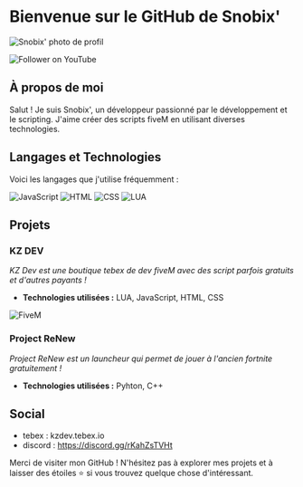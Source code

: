 # Bienvenue sur le GitHub de Snobix' 

![Snobix' photo de profil ](https://i.ibb.co/dmMhf9B/yzb3oway5iv81.png)

![Follower on YouTube](https://img.shields.io/youtube/channel/subscribers/UC-g6RYebCBAJ_q6YDfcL87Q?style=social)



## À propos de moi
Salut ! Je suis Snobix', un développeur passionné par le développement et le scripting. J'aime créer des scripts fiveM en utilisant diverses technologies.

## Langages et Technologies
Voici les langages que j'utilise fréquemment :

![JavaScript](https://img.shields.io/badge/JavaScript-F7DF1E?style=for-the-badge&logo=javascript&logoColor=black)
![HTML](https://img.shields.io/badge/HTML-E34F26?style=for-the-badge&logo=html5&logoColor=white)
![CSS](https://img.shields.io/badge/CSS-1572B6?style=for-the-badge&logo=css3&logoColor=white)
![LUA](https://img.shields.io/badge/LUA-2C2D72?style=for-the-badge&logo=lua&logoColor=white)

## Projets

### KZ DEV
_KZ Dev est une boutique tebex de dev fiveM avec des script parfois gratuits et d'autres payants !_
- **Technologies utilisées :** LUA, JavaScript, HTML, CSS

![FiveM](https://img.shields.io/badge/%7C%20FiveM-pink?style=for-the-badge&logo=fiveM&logoColor=black)

### Project ReNew
_Project ReNew est un launcheur qui permet de jouer à l'ancien fortnite gratuitement !_
- **Technologies utilisées :** Pyhton, C++
## Social

- tebex : kzdev.tebex.io
- discord : https://discord.gg/rKahZsTVHt


Merci de visiter mon GitHub ! N'hésitez pas à explorer mes projets et à laisser des étoiles ⭐️ si vous trouvez quelque chose d'intéressant.



